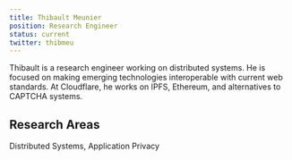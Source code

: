 ```yaml
---
title: Thibault Meunier
position: Research Engineer
status: current
twitter: thibmeu
---
```

Thibault is a research engineer working on distributed systems. He is focused on making emerging technologies interoperable with current web standards. At Cloudflare, he works on IPFS, Ethereum, and alternatives to CAPTCHA systems.

## Research Areas 
Distributed Systems, Application Privacy
